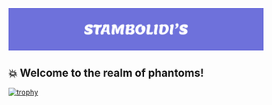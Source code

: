 ![](https://github.com/CrystalPhantom/CrystalPhantom/blob/7b5e59dca21709e60972eec2f93367f6729e96e4/assets/Frame%201%20(1).png)

## :boom: Welcome to the realm of phantoms!

[![trophy](https://github-profile-trophy.vercel.app/?username=ryo-ma)](https://github.com/ryo-ma/github-profile-trophy)
